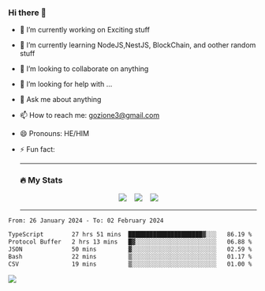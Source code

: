 ### Hi there 👋

<!--
**charlieScript/charlieScript** is a ✨ _special_ ✨ repository because its `README.md` (this file) appears on your GitHub profile.

Here are some ideas to get you started: -->

- 🔭 I’m currently working on Exciting stuff
- 🌱 I’m currently learning NodeJS,NestJS, BlockChain, and oother random stuff
- 👯 I’m looking to collaborate on anything
- 🤔 I’m looking for help with ...
- 💬 Ask me about anything
- 📫 How to reach me: gozione3@gmail.com
- 😄 Pronouns: HE/HIM
- ⚡ Fun fact:


  ---

  ### :fire: My Stats

  <div id="stats" align="center">
  <img src="http://github-readme-streak-stats.herokuapp.com?user=charlieScript&theme=dark&date_format=M%20j%5B%2C%20Y%5D" />&nbsp;&nbsp;&nbsp;
  <img src="https://github-readme-stats.vercel.app/api/top-langs/?username=charlieScript&layout=compact&theme=vision-friendly-dark"/>&nbsp;&nbsp;&nbsp;
  <img src="https://github-readme-stats.vercel.app/api?username=charlieScript&show_icons=true&theme=radical"/>
  </div>

  ---



<!--START_SECTION:waka-->

```txt
From: 26 January 2024 - To: 02 February 2024

TypeScript        27 hrs 51 mins  █████████████████████▓░░░   86.19 %
Protocol Buffer   2 hrs 13 mins   █▓░░░░░░░░░░░░░░░░░░░░░░░   06.88 %
JSON              50 mins         ▓░░░░░░░░░░░░░░░░░░░░░░░░   02.59 %
Bash              22 mins         ▒░░░░░░░░░░░░░░░░░░░░░░░░   01.17 %
CSV               19 mins         ▒░░░░░░░░░░░░░░░░░░░░░░░░   01.00 %
```

<!--END_SECTION:waka-->
![](https://komarev.com/ghpvc/?username=charlieScript)
